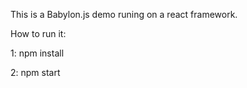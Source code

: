 This is a Babylon.js demo runing on a react framework.

How to run it:

1: npm install

2: npm start